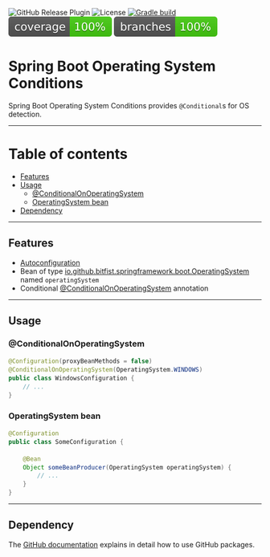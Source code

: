 ![GitHub Release Plugin](https://img.shields.io/static/v1?label=GitHub&message=Release&color=blue&logo=github)
![License](https://img.shields.io/badge/License-Apache%20License%20Version%202.0-blue)
[![Gradle build](https://github.com/bitfist/os-conditions-spring-boot-starter/actions/workflows/test.yml/badge.svg)](https://github.com/bitfist/os-conditions-spring-boot-starter/actions/workflows/test.yml)
![Coverage](.github/badges/jacoco.svg)
![Branches](.github/badges/branches.svg)

# Spring Boot Operating System Conditions

Spring Boot Operating System Conditions provides `@Conditional`s for OS detection.

---

Table of contents
=================

* [Features](#features)
* [Usage](#usage)
  * [@ConditionalOnOperatingSystem](#conditionalonoperatingsystem)
  * [OperatingSystem bean](#operatingsystem-bean)
* [Dependency](#dependency)

---

## Features

* [Autoconfiguration](src/main/java/io/github/bitfist/springframework/boot/autoconfigure/os/OperatingSystemAutoConfiguration.java)
* Bean of type [io.github.bitfist.springframework.boot.OperatingSystem](src/main/java/io/github/bitfist/springframework/boot/os/OperatingSystem.java) named `operatingSystem`
* Conditional [@ConditionalOnOperatingSystem](src/main/java/io/github/bitfist/springframework/boot/autoconfigure/condition/ConditionalOnOperatingSystem.java) annotation

---

## Usage

### @ConditionalOnOperatingSystem
```java
@Configuration(proxyBeanMethods = false)
@ConditionalOnOperatingSystem(OperatingSystem.WINDOWS)
public class WindowsConfiguration {
    // ...
}
```

### OperatingSystem bean
```java
@Configuration
public class SomeConfiguration {
    
    @Bean
    Object someBeanProducer(OperatingSystem operatingSystem) {
        // ...
    }
}
```

---

## Dependency

The [GitHub documentation](https://docs.github.com/en/packages/working-with-a-github-packages-registry/working-with-the-gradle-registry#using-a-published-package)
explains in detail how to use GitHub packages.